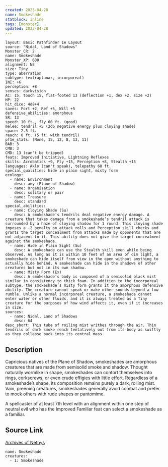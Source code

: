 ```yaml
---
created: 2023-04-28
name: Smokeshade
statblock: inline
tags: [monster]
updated: 2023-04-28
---
```

```statblock
layout: Basic Pathfinder 1e Layout
source: "Nidal, Land of Shadows"
Monster_CR: 2
name: Smokeshade
Monster_XP: 600
alignment: NE
size: Tiny
type: aberration
subtype: (extraplanar, incorporeal)
INI: +6
perception: +8
senses: darkvision
AC: 15, touch 15, flat-footed 13 (deflection +1, dex +2, size +2)
HP: 22
hit_dice: 4d8+4
saves: Fort +2, Ref +5, Will +5
defensive_abilities: amorphous
SR: 13
speed: 10 ft., fly 60 ft. (good)
melee: tendril +5 (2d6 negative energy plus cloying shade)
space: 2.5 ft.
reach: 0 ft. (5 ft. with tendril)
pf1e_stats: [None, 15, 12, 8, 13, 11]
BAB: 3
CMB: 3
CMD: 13 (can't be tripped)
feats: Improved Initiative, Lightning Reflexes
skills: Acrobatics +9, Fly +15, Perception +8, Stealth +15
languages: Aklo (can't speak), telepathy 60 ft.
special_qualities: hide in plain sight, misty form
ecology:
  - name: Environment
    desc: any (Plane of Shadow)
  - name: Organisation
    desc: solitary or pair
  - name: Treasure
    desc: standard
special_abilities:
  - name: Cloying Shade (Su)
    desc: A smokeshade’s tendrils deal negative energy damage. A creature that takes damage from a smokeshade’s tendril attack is surrounded by a haze of cloying shadow for 1 round. This cloying shade imposes a -2 penalty on attack rolls and Perception skill checks and grants the target concealment from attacks made by opponents that are not adjacent to it. This ability does not give the target concealment against the smokeshade.
  - name: Hide in Plain Sight (Su)
    desc: A smokeshade can use the Stealth skill even while being observed. As long as it is within 10 feet of an area of dim light, a smokeshade can hide itself from view in the open without anything to actually hide behind. A smokeshade can hide in the shadows of other creatures but not in its own shadow.
  - name: Misty Form (Ex)
    desc: A smokeshade’s body is composed of a semisolid black mist similar in consistency to thick foam. In addition to the incorporeal subtype, the smokeshade’s misty form grants it the amorphous defensive ability. The creature cannot speak or make other sounds beyond a low rumble. Unlike a normal incorporeal creature, a smokeshade cannot enter water or other fluids, and it is always treated as a Tiny creature for the purposes of how wind affects it, even if it increases in size.
sources:
  - name: Nidal, Land of Shadows
    desc: 64
desc_short: This tube of roiling mist writhes through the air. Thin tendrils of dark smoke reach tentatively out from its body as swiftly as they collapse back into its central mass.
```
## Description
Capricious natives of the Plane of Shadow, smokeshades are amorphous creatures that are made from semisolid smoke and shadow. Thought naturally wormlike in shape, smokeshades can contort themselves into rings, corkscrews, or even crude effigies with little effort. Regardless of a smokeshade’s shape, its composition remains purely a dark, roiling mist. Vain, preening creatures, smokeshades generally avoid combat and prefer to mock others with rude shapes or pantomime.

 A spellcaster of at least 7th level with an alignment within one step of neutral evil who has the Improved Familiar feat can select a smokeshade as a familiar.
## Source Link
[Archives of Nethys](https://aonprd.com/MonsterDisplay.aspx?ItemName=Smokeshade)
```encounter-table
name: Smokeshade
creatures:
  - 1: Smokeshade
```
